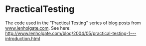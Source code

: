 # PracticalTesting
The code used in the "Practical Testing" series of blog posts from www.lenholgate.com. See here: http://www.lenholgate.com/blog/2004/05/practical-testing-1---introduction.html
